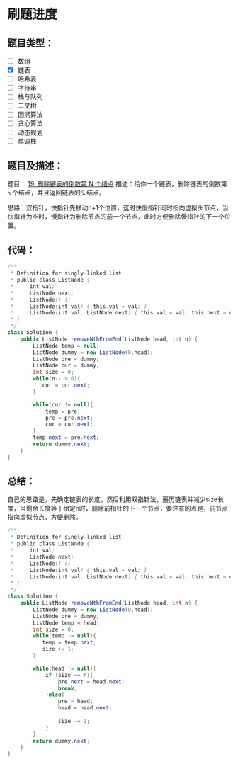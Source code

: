 # 刷题进度
## 题目类型：
- [ ] 数组
- [x] 链表
- [ ] 哈希表
- [ ] 字符串
- [ ] 栈与队列
- [ ] 二叉树
- [ ] 回溯算法
- [ ] 贪心算法
- [ ] 动态规划
- [ ] 单调栈

## 题目及描述：

题目： [19. 删除链表的倒数第 N 个结点](https://leetcode-cn.com/problems/remove-nth-node-from-end-of-list/)
描述：给你一个链表，删除链表的倒数第 `n` 个结点，并且返回链表的头结点。



思路：双指针，快指针先移动n+1个位置，这时快慢指针同时指向虚拟头节点，当快指针为空时，慢指针为删除节点的前一个节点，此时方便删除慢指针的下一个位置。


## 代码：
```java
/**
 * Definition for singly-linked list.
 * public class ListNode {
 *     int val;
 *     ListNode next;
 *     ListNode() {}
 *     ListNode(int val) { this.val = val; }
 *     ListNode(int val, ListNode next) { this.val = val; this.next = next; }
 * }
 */
class Solution {
    public ListNode removeNthFromEnd(ListNode head, int n) {
        ListNode temp = null;
        ListNode dummy = new ListNode(0,head);
        ListNode pre = dummy;
        ListNode cur = dummy;
        int size = 0;
        while(n-- > 0){
           cur = cur.next;
        }

        while(cur != null){
            temp = pre;
            pre = pre.next;
            cur = cur.next;
        }
        temp.next = pre.next;
        return dummy.next;       
    }
}
```



## 总结：

自己的思路是，先确定链表的长度，然后利用双指针法，遍历链表并减少size长度，当剩余长度等于给定n时，删除前指针的下一个节点，要注意的点是，前节点指向虚拟节点，方便删除。

```java 
/**
 * Definition for singly-linked list.
 * public class ListNode {
 *     int val;
 *     ListNode next;
 *     ListNode() {}
 *     ListNode(int val) { this.val = val; }
 *     ListNode(int val, ListNode next) { this.val = val; this.next = next; }
 * }
 */
class Solution {
    public ListNode removeNthFromEnd(ListNode head, int n) {
        ListNode dummy = new ListNode(0,head);
        ListNode pre = dummy;
        ListNode temp = head;
        int size = 0;
        while(temp != null){
           temp = temp.next;
           size += 1;
        }

        while(head != null){
            if (size == n){
                pre.next = head.next;
                break;
            }else{
                pre = head;
                head = head.next;
                
                size -= 1;
            }
        }
        return dummy.next;
    }
}
```




